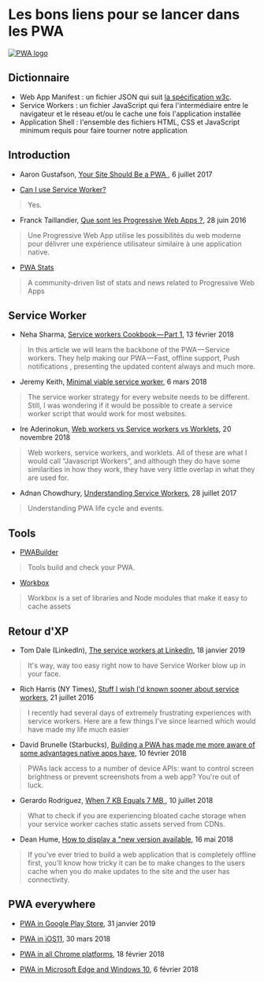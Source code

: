 # Les bons liens pour se lancer dans les PWA

[![PWA logo](https://user-images.githubusercontent.com/9122190/28998409-c5bf7362-7a00-11e7-9b63-db56694522e7.png)](https://github.com/webmaxru/progressive-web-apps-logo/issues/4)

## Dictionnaire 

- Web App Manifest : un fichier JSON qui suit [la spécification w3c](https://w3c.github.io/manifest/).
- Service Workers : un fichier JavaScript qui fera l'intermédiaire entre le navigateur et le réseau et/ou le cache une fois l'application installée
- Application Shell : l'ensemble des fichiers HTML, CSS et JavaScript minimum requis pour faire tourner notre application

## Introduction 

* Aaron Gustafson, [Your Site Should Be a PWA ](https://www.aaron-gustafson.com/notebook/your-site-should-be-a-pwa/), 6 juillet 2017

* [Can I use Service Worker?](https://jakearchibald.github.io/isserviceworkerready/)

> Yes.

* Franck Taillandier, [Que sont les Progressive Web Apps ?](https://frank.taillandier.me/2016/06/28/que-sont-les-progressive-web-apps/), 28 juin 2016 

> Une Progressive Web App utilise les possibilités du web moderne pour délivrer une expérience utilisateur similaire à une application native.

* [PWA Stats](https://www.pwastats.com/)

> A community-driven list of stats and news related to Progressive Web Apps

## Service Worker

* Neha Sharma, [Service workers Cookbook — Part 1](https://medium.com/@hellonehha/pwa-series-service-workers-cookbook-part-1-c89fa0d547a7), 13 février 2018

> In this article we will learn the backbone of the PWA — Service workers. They help making our PWA — Fast, offline support, Push notifications , presenting the updated content always and much more.

* Jeremy Keith, [Minimal viable service worker](https://adactio.com/journal/13540), 6 mars 2018

> The service worker strategy for every website needs to be different. Still, I was wondering if it would be possible to create a service worker script that would work for most websites.

* Ire Aderinokun, [Web workers vs Service workers vs Worklets](), 20 novembre 2018

> Web workers, service workers, and worklets. All of these are what I would call “Javascript Workers”, and although they do have some similarities in how they work, they have very little overlap in what they are used for.

* Adnan Chowdhury, [Understanding Service Workers](http://blog.88mph.io/2017/07/28/understanding-service-workers/), 28 juillet 2017

> Understanding PWA life cycle and events.

## Tools

* [PWABuilder](http://preview.pwabuilder.com/)

> Tools build and check your PWA.

* [Workbox](https://developers.google.com/web/tools/workbox/)

> Workbox is a set of libraries and Node modules that make it easy to cache assets


## Retour d'XP

* Tom Dale (LinkedIn), [The service workers at LinkedIn](https://twitter.com/tomdale/status/1086306144195395586), 18 janvier 2019

> It's way, way too easy right now to have Service Worker blow up in your face.

* Rich Harris (NY Times), [Stuff I wish I'd known sooner about service workers](https://gist.github.com/Rich-Harris/fd6c3c73e6e707e312d7c5d7d0f3b2f9), 21 juillet 2016

> I recently had several days of extremely frustrating experiences with service workers. Here are a few things I've since learned which would have made my life much easier

*  David Brunelle (Starbucks), [Building a PWA has made me more aware of some advantages native apps have](https://twitter.com/davidbrunelle/status/962398379136331777), 10 février 2018

> PWAs lack access to a number of device APIs: want to control screen brightness or prevent screenshots from a web app? You're out of luck.

* Gerardo Rodriguez, [ When 7 KB Equals 7 MB ](https://cloudfour.com/thinks/when-7-kb-equals-7-mb/), 10 juillet 2018

> What to check if you are experiencing bloated cache storage when your service worker caches static assets served from CDNs.

* Dean Hume, [How to display a "new version available](https://deanhume.com/displaying-a-new-version-available-progressive-web-app/), 16 mai 2018

> If you’ve ever tried to build a web application that is completely offline first, you’ll know how tricky it can be to make changes to the users cache when you do make updates to the site and the user has connectivity.

## PWA everywhere

* [PWA in Google Play Store](https://medium.com/@firt/google-play-store-now-open-for-progressive-web-apps-ec6f3c6ff3cc), 31 janvier 2019

* [PWA in iOS11](https://medium.com/@firt/progressive-web-apps-on-ios-are-here-d00430dee3a7), 30 mars 2018

* [PWA in all Chrome platforms](https://medium.com/@kennethrohde/progressive-web-apps-coming-to-all-chrome-platforms-80e31272e2a8), 18 février 2018

* [PWA in Microsoft Edge and Windows 10](https://blogs.windows.com/msedgedev/2018/02/06/welcoming-progressive-web-apps-edge-windows-10/), 6 février 2018




